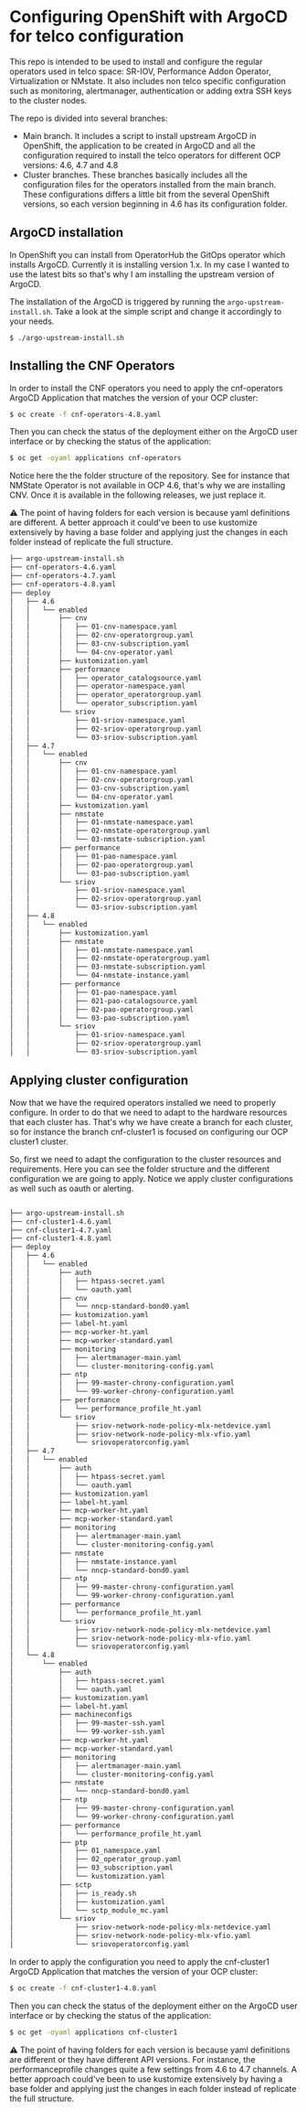 # Configuring OpenShift with ArgoCD for telco configuration

This repo is intended to be used to install and configure the regular operators used in telco space: SR-IOV, Performance Addon Operator, Virtualization or NMstate. It also includes non telco specific configuration such as monitoring, alertmanager, authentication or adding extra SSH keys to the cluster nodes.

The repo is divided into several branches:

* Main branch. It includes a script to install upstream ArgoCD in OpenShift, the application to be created in ArgoCD and all the configuration required to install the telco operators for different OCP versions: 4.6, 4.7 and 4.8
* Cluster branches. These branches basically includes all the configuration files for the operators installed from the main branch. These configurations differs a little bit from the several OpenShift versions, so each version beginning in 4.6 has its configuration folder.


## ArgoCD installation

In OpenShift you can install from OperatorHub the GitOps operator which installs ArgoCD. Currently it is installing version 1.x. In my case I wanted to use the latest bits so that's why I am installing the upstream version of ArgoCD. 

The installation of the ArgoCD is triggered by running the `argo-upstream-install.sh`. Take a look at the simple script and change it accordingly to your needs.

```
$ ./argo-upstream-install.sh
```

## Installing the CNF Operators

In order to install the CNF operators you need to apply the cnf-operators ArgoCD Application that matches the version of your OCP cluster:

```sh
$ oc create -f cnf-operators-4.8.yaml
```

Then you can check the status of the deployment either on the ArgoCD user interface or by checking the status of the application:

```sh
$ oc get -oyaml applications cnf-operators
```
Notice here the the folder structure of the repository. See for instance that NMState Operator is not available in OCP 4.6, that's why we are installing CNV. Once it is available in the following releases, we just replace it.

:warning: The point of having folders for each version is because yaml definitions are different. A better approach it could've been to use kustomize extensively by having a base folder and applying just the changes in each folder instead of replicate the full structure.

```sh
├── argo-upstream-install.sh
├── cnf-operators-4.6.yaml
├── cnf-operators-4.7.yaml
├── cnf-operators-4.8.yaml
├── deploy
│   ├── 4.6
│   │   └── enabled
│   │       ├── cnv
│   │       │   ├── 01-cnv-namespace.yaml
│   │       │   ├── 02-cnv-operatorgroup.yaml
│   │       │   ├── 03-cnv-subscription.yaml
│   │       │   └── 04-cnv-operator.yaml
│   │       ├── kustomization.yaml
│   │       ├── performance
│   │       │   ├── operator_catalogsource.yaml
│   │       │   ├── operator-namespace.yaml
│   │       │   ├── operator_operatorgroup.yaml
│   │       │   └── operator_subscription.yaml
│   │       └── sriov
│   │           ├── 01-sriov-namespace.yaml
│   │           ├── 02-sriov-operatorgroup.yaml
│   │           └── 03-sriov-subscription.yaml
│   ├── 4.7
│   │   └── enabled
│   │       ├── cnv
│   │       │   ├── 01-cnv-namespace.yaml
│   │       │   ├── 02-cnv-operatorgroup.yaml
│   │       │   ├── 03-cnv-subscription.yaml
│   │       │   └── 04-cnv-operator.yaml
│   │       ├── kustomization.yaml
│   │       ├── nmstate
│   │       │   ├── 01-nmstate-namespace.yaml
│   │       │   ├── 02-nmstate-operatorgroup.yaml
│   │       │   └── 03-nmstate-subscription.yaml
│   │       ├── performance
│   │       │   ├── 01-pao-namespace.yaml
│   │       │   ├── 02-pao-operatorgroup.yaml
│   │       │   └── 03-pao-subscription.yaml
│   │       └── sriov
│   │           ├── 01-sriov-namespace.yaml
│   │           ├── 02-sriov-operatorgroup.yaml
│   │           └── 03-sriov-subscription.yaml
│   ├── 4.8
│   │   └── enabled
│   │       ├── kustomization.yaml
│   │       ├── nmstate
│   │       │   ├── 01-nmstate-namespace.yaml
│   │       │   ├── 02-nmstate-operatorgroup.yaml
│   │       │   ├── 03-nmstate-subscription.yaml
│   │       │   └── 04-nmstate-instance.yaml
│   │       ├── performance
│   │       │   ├── 01-pao-namespace.yaml
│   │       │   ├── 021-pao-catalogsource.yaml
│   │       │   ├── 02-pao-operatorgroup.yaml
│   │       │   └── 03-pao-subscription.yaml
│   │       └── sriov
│   │           ├── 01-sriov-namespace.yaml
│   │           ├── 02-sriov-operatorgroup.yaml
│   │           └── 03-sriov-subscription.yaml
```

## Applying cluster configuration

Now that we have the required operators installed we need to properly configure. In order to do that we need to adapt to the hardware resources that each cluster has. That's why we have create a branch for each cluster, so for instance the branch cnf-cluster1 is focused on configuring our OCP cluster1 cluster.

So, first we need to adapt the configuration to the cluster resources and requirements. Here you can see the folder structure and the different configuration we are going to apply. Notice we apply cluster configurations as well such as oauth or alerting.

```sh

├── argo-upstream-install.sh
├── cnf-cluster1-4.6.yaml
├── cnf-cluster1-4.7.yaml
├── cnf-cluster1-4.8.yaml
├── deploy
│   ├── 4.6
│   │   └── enabled
│   │       ├── auth
│   │       │   ├── htpass-secret.yaml
│   │       │   └── oauth.yaml
│   │       ├── cnv
│   │       │   └── nncp-standard-bond0.yaml
│   │       ├── kustomization.yaml
│   │       ├── label-ht.yaml
│   │       ├── mcp-worker-ht.yaml
│   │       ├── mcp-worker-standard.yaml
│   │       ├── monitoring
│   │       │   ├── alertmanager-main.yaml
│   │       │   └── cluster-monitoring-config.yaml
│   │       ├── ntp
│   │       │   ├── 99-master-chrony-configuration.yaml
│   │       │   └── 99-worker-chrony-configuration.yaml
│   │       ├── performance
│   │       │   └── performance_profile_ht.yaml
│   │       └── sriov
│   │           ├── sriov-network-node-policy-mlx-netdevice.yaml
│   │           ├── sriov-network-node-policy-mlx-vfio.yaml
│   │           └── sriovoperatorconfig.yaml
│   ├── 4.7
│   │   └── enabled
│   │       ├── auth
│   │       │   ├── htpass-secret.yaml
│   │       │   └── oauth.yaml
│   │       ├── kustomization.yaml
│   │       ├── label-ht.yaml
│   │       ├── mcp-worker-ht.yaml
│   │       ├── mcp-worker-standard.yaml
│   │       ├── monitoring
│   │       │   ├── alertmanager-main.yaml
│   │       │   └── cluster-monitoring-config.yaml
│   │       ├── nmstate
│   │       │   ├── nmstate-instance.yaml
│   │       │   └── nncp-standard-bond0.yaml
│   │       ├── ntp
│   │       │   ├── 99-master-chrony-configuration.yaml
│   │       │   └── 99-worker-chrony-configuration.yaml
│   │       ├── performance
│   │       │   └── performance_profile_ht.yaml
│   │       └── sriov
│   │           ├── sriov-network-node-policy-mlx-netdevice.yaml
│   │           ├── sriov-network-node-policy-mlx-vfio.yaml
│   │           └── sriovoperatorconfig.yaml
│   └── 4.8
│       └── enabled
│           ├── auth
│           │   ├── htpass-secret.yaml
│           │   └── oauth.yaml
│           ├── kustomization.yaml
│           ├── label-ht.yaml
│           ├── machineconfigs
│           │   ├── 99-master-ssh.yaml
│           │   └── 99-worker-ssh.yaml
│           ├── mcp-worker-ht.yaml
│           ├── mcp-worker-standard.yaml
│           ├── monitoring
│           │   ├── alertmanager-main.yaml
│           │   └── cluster-monitoring-config.yaml
│           ├── nmstate
│           │   └── nncp-standard-bond0.yaml
│           ├── ntp
│           │   ├── 99-master-chrony-configuration.yaml
│           │   └── 99-worker-chrony-configuration.yaml
│           ├── performance
│           │   └── performance_profile_ht.yaml
│           ├── ptp
│           │   ├── 01_namespace.yaml
│           │   ├── 02_operator_group.yaml
│           │   ├── 03_subscription.yaml
│           │   └── kustomization.yaml
│           ├── sctp
│           │   ├── is_ready.sh
│           │   ├── kustomization.yaml
│           │   └── sctp_module_mc.yaml
│           └── sriov
│               ├── sriov-network-node-policy-mlx-netdevice.yaml
│               ├── sriov-network-node-policy-mlx-vfio.yaml
│               └── sriovoperatorconfig.yaml

```

In order to apply the configuration you need to apply the cnf-cluster1 ArgoCD Application that matches the version of your OCP cluster:

```sh
$ oc create -f cnf-cluster1-4.8.yaml
```

Then you can check the status of the deployment either on the ArgoCD user interface or by checking the status of the application:

```sh
$ oc get -oyaml applications cnf-cluster1
```

:warning: The point of having folders for each version is because yaml definitions are different or they have different API versions. For instance, the performanceprofile changes quite a few settings from 4.6 to 4.7 channels. A better approach could've been to use kustomize extensively by having a base folder and applying just the changes in each folder instead of replicate the full structure.
